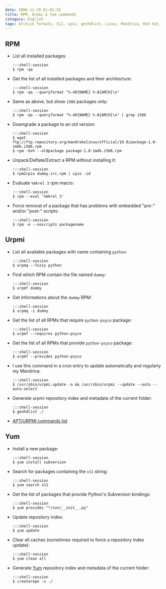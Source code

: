 ```yaml
---
date: 2006-11-29 01:01:55
title: RPM, Urpmi & Yum commands
category: English
tags: Archive formats, CLI, cpio, genhdlist, Linux, Mandriva, Red Hat, RPM, urpmi, yum, cron
---
```


## RPM

  * List all installed packages:

        :::shell-session
        $ rpm -qa

  * Get the list of all installed packages and their architecture:

        :::shell-session
        $ rpm -qa --queryformat "%-40{NAME} %-8{ARCH}\n"

  * Same as above, but show `i586` packages only:

        :::shell-session
        $ rpm -qa --queryformat "%-40{NAME} %-8{ARCH}\n" | grep i586

  * Downgrade a package to an old version:

        :::shell-session
        $ wget ftp://ftp.repository.org/mandrakelinux/official/10.0/package-1.0-1mdk.i586.rpm
        $ rpm -Uvh --oldpackage package-1.0-1mdk.i586.rpm

  * Unpack/Deflate/Extract a RPM without installing it:

        :::shell-session
        $ rpm2cpio dummy.src.rpm | cpio -id

  * Evaluate `%mkrel 3` rpm macro:

        :::shell-session
        $ rpm --eval '%mkrel 3'

  * Force removal of a package that has problems with embedded "pre-" and/or "post-" scripts:

        :::shell-session
        $ rpm -e --noscripts packagename

## Urpmi

  * List all available packages with name containing `python`:

        :::shell-session
        $ urpmq --fuzzy python

  * Find which RPM contain the file named `dummy`:

        :::shell-session
        $ urpmf dummy

  * Get informations about the `dummy` RPM:

        :::shell-session
        $ urpmq -i dummy

  * Get the list of all RPMs that require `python-psyco` package:

        :::shell-session
        $ urpmf --requires python-psyco

  * Get the list of all RPMs that provide `python-psyco` package:

        :::shell-session
        $ urpmf --provides python-psyco

  * I use this command in a cron entry to update automatically and regularly my Mandriva:

        :::shell-session
        $ /usr/sbin/urpmi.update -a && /usr/sbin/urpmi --update --auto --auto-select

  * Generate urpmi repository index and metadata of the current folder:

        :::shell-session
        $ genhdlist ./

  * [APT/URPMI commands list](https://linux.ensimag.fr/urpmiapt.html)

## Yum

  * Install a new package:

        :::shell-session
        $ yum install subversion

  * Search for packages containing the `x11` string:

        :::shell-session
        $ yum search x11

  * Get the list of packages that provide Python's Subversion bindings:

        :::shell-session
        $ yum provides "*/svn/__init__.py"

  * Update repository index:

        :::shell-session
        $ yum update

  * Clear all caches (sometimes required to force a repository index update):

        :::shell-session
        $ yum clean all

  * Generate [Yum](https://yum.baseurl.org) repository index and metadata of the current folder:

        :::shell-session
        $ createrepo -v ./

